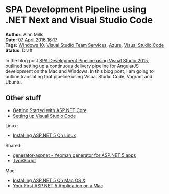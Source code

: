 SPA Development Pipeline using .NET Next and Visual Studio Code
===============================================================
**Author:** Alan Mills  
**Date:** [07 April 2016 16:17](/blog/history/2016-04.md)  
**Tags:** [Windows 10](/blog/categories/windows-10.md), [Visual Studio Team Services](/blog/categories/visual-studio-team-services.md), [Azure](/blog/categories/azure.md), [Visual Studio Code](/blog/categories/visual-studio-2015)   
**Status**: Draft

In the blog post [SPA Development Pipeline using Visual Studio 2015](/blog/2016/04/spa-development-pipeline-visual-studio-2015.md), outlined setting up a continuous delivery pipeline for AngularJS development on the Mac and Windows.  In this blog post, I am going to outline translating that pipeline using Visual Studio Code, Vagrant and Ubuntu.

Other stuff
-----------
* [Getting Started with ASP.NET Core](https://github.com/aspnet/home)
* [Setting up Visual Studio Code](https://code.visualstudio.com/Docs/editor/setup)

Linux:
* [Installing ASP.NET 5 On Linux](https://docs.asp.net/en/latest/getting-started/installing-on-linux.html)

Shared:
* [generator-aspnet - Yeoman generator for ASP.NET 5 apps](https://www.npmjs.com/package/generator-aspnet)
* [TypeScript](http://www.typescriptlang.org)

Mac:
* [Installing ASP.NET 5 On Mac OS X](https://docs.asp.net/en/latest/getting-started/installing-on-mac.html)
* [Your First ASP.NET 5 Application on a Mac](https://docs.asp.net/en/latest/tutorials/your-first-mac-aspnet.html)
